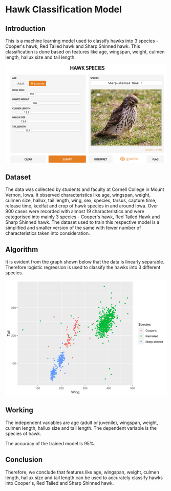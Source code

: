 # Hawk Classification Model

## Introduction
This is a machine learning model used to classify hawks into 3 species - Cooper's hawk, Red Tailed hawk and Sharp Shinned hawk. This classification is done based on features like age, wingspan, weight, culmen length, hallux size and tail length.

<img src = "SSJ.png"></img>
## Dataset
The data was collected by students and faculty at Cornell College in Mount Vernon, Iowa. It observed characteristics like age, wingspan, weight, culmen size, hallux, tail length, wing, sex, species, tarsus, capture time, release time, keelfat and crop of hawk species in and around Iowa. Over 900 cases were recorded with almost 19 characteristics and were categorised into mainly 3 species - Cooper's hawk, Red Tailed Hawk and Sharp Shinned hawk. The dataset used to train this respective model is a simplified and smaller version of the same with fewer number of characteristics taken into consideration.

## Algorithm
It is evident from the graph shown below that the data is linearly separable. Therefore logistic regression is used to classify the hawks into 3 different species.

<img src = "graph.png"></img>
## Working
The independent variables are age (adult or juvenile), wingspan, weight, culmen length, hallux size and tail length. The dependent variable is the species of hawk.

The accuracy of the trained model is 95%.
## Conclusion
Therefore, we conclude that features like age, wingspan, weight, culmen length, hallux size and tail length can be used to accurately classify hawks into Cooper's, Red Tailed and Sharp Shinned hawk.

